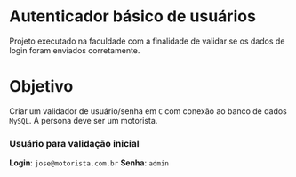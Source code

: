 # Autenticador básico de usuários
Projeto executado na faculdade com a finalidade de validar se os dados de login foram enviados corretamente.

# Objetivo
Criar um validador de usuário/senha em `C`  com conexão ao banco de dados `MySQL`. A persona deve ser um motorista.

### Usuário para validação inicial
**Login**: `jose@motorista.com.br`
**Senha**: `admin`